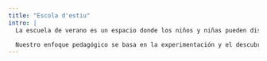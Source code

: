 ```yaml
---
title: "Escola d'estiu"
intro: |
  La escuela de verano es un espacio donde los niños y niñas pueden disfrutar de un verano lleno de actividades creativas, artísticas y educativas. Durante los meses de julio y agosto, ofrecemos un programa completo que combina el aprendizaje con la diversión, fomentando la creatividad, el trabajo en equipo y el respeto por el medio ambiente.

  Nuestro enfoque pedagógico se basa en la experimentación y el descubrimiento, permitiendo que cada niño desarrolle sus habilidades y talentos en un ambiente seguro y estimulante. Las actividades están diseñadas para ser inclusivas y adaptadas a diferentes edades, asegurando que cada participante pueda disfrutar y aprender a su propio ritmo.
---
```

